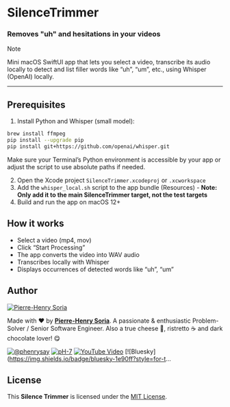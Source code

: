 # SilenceTrimmer

### Removes "uh" and hesitations in your videos

> [!Note]
> Mini macOS SwiftUI app that lets you select a video, transcribe its audio locally to detect and list filler words like “uh”, “um”, etc., using Whisper (OpenAI) locally.

---

## Prerequisites

1. Install Python and Whisper (small model):

```bash
brew install ffmpeg
pip install --upgrade pip
pip install git+https://github.com/openai/whisper.git
```

Make sure your Terminal’s Python environment is accessible by your app or adjust the script to use absolute paths if needed.

2. Open the Xcode project `SilenceTrimmer.xcodeproj` or `.xcworkspace`
3. Add the `whisper_local.sh` script to the app bundle (Resources) - **Note: Only add it to the main SilenceTrimmer target, not the test targets**
4. Build and run the app on macOS 12+

## How it works
* Select a video (mp4, mov)
* Click “Start Processing”
* The app converts the video into WAV audio
* Transcribes locally with Whisper
* Displays occurrences of detected words like “uh”, “um”

## Author

[![Pierre-Henry Soria](https://avatars0.githubusercontent.com/u/1325411?s=200)](https://ph7.me "Pierre-Henry Soria, Software Developer")

Made with ❤️ by **[Pierre-Henry Soria](https://pierrehenry.be)**. A passionate & enthusiastic Problem-Solver / Senior Software Engineer. Also a true cheese 🧀, ristretto ☕️ and dark chocolate lover! 😋

[![@phenrysay](https://img.shields.io/badge/x-000000?style=for-the-badge&logo=x)](https://x.com/phenrysay "Follow Me on X")  [![pH-7](https://img.shields.io/badge/GitHub-100000?style=for-the-badge&logo=github&logoColor=white)](https://github.com/pH-7 "My GitHub")  [![YouTube Video](https://img.shields.io/badge/YouTube-FF0000?style=for-the-badge&logo=youtube&logoColor=white)](https://youtube.com/@pH7Programming "YouTube SucceedAI Video")  [![Bluesky](https://img.shields.io/badge/bluesky-1e90ff?style=for-t...

## License

This **Silence Trimmer** is licensed under the [MIT License](LICENSE.md).